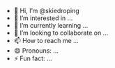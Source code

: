 - 👋 Hi, I’m @skiedroping
- 👀 I’m interested in ...
- 🌱 I’m currently learning ...
- 💞️ I’m looking to collaborate on ...
- 📫 How to reach me ...
- 😄 Pronouns: ...
- ⚡ Fun fact: ...

<!---
skiedroping/skiedroping is a ✨ special ✨ repository because its `README.md` (this file) appears on your GitHub profile.
You can click the Preview link to take a look at your changes.
--->
